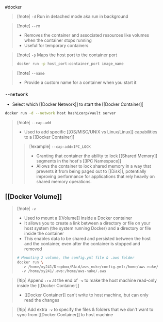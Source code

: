 #docker 
>[!note] ``-d``
>Run in detached mode aka run in background

>[!note] ``--rm``
>- Removes the container and associated resources like volumes when the container stops running
>- Useful for temporary containers

>[!note] ``-p``
>Maps the host port to the container port
>```bash 
>docker run -p host_port:container_port image_name
>```



>[!note] ``--name``
>- Provide a custom name for a container when you start it

### ``--network``
- Select which [[Docker Network]] to start the [[Docker Container]]
```bash
docker run -d --network host hashicorp/vault server
```

>[!note] `--cap-add`
>- Used to add specific [[OS/MISC/UNIX vs Linux/Linux]] capabilities to a [[Docker Container]]
>  >[!example] `--cap-add=IPC_LOCK`
>  >- Granting that container the ability to lock [[Shared Memory]] segments in the host's [[IPC Namespace]]
>  >- Allows the container to lock shared memory in a way that prevents it from being paged out to [[Disk]], potentially improving performance for applications that rely heavily on shared memory operations.
>  


## [[Docker Volume]]
>[!note] ``-v``
>- Used to mount a [[Volume]] inside a Docker container
>- It allows you to create a link between a directory or file on your host system (the system running Docker) and a directory or file inside the container
>- This enables data to be shared and persisted between the host and the container, even after the container is stopped and removed
>```bash
># Mounting 2 volume, the config.yml file & .aws folder
>docker run \ 
>	-v /home/xy241/Dropbox/RAid/aws_nuke/config.yml:/home/aws-nuke/config.yml \ 
>	-v /home/xy241/.aws:/home/aws-nuke/.aws
>```

>[!tip] Append ``:ro`` at the end of ``-v`` to make the host machine read-only inside the [[Docker Container]]
>- [[Docker Container]] can't write to host machine, but can only read the changes 

>[!tip] Add extra ``-v`` to specify the files & folders that we don't want to sync from [[Docker Container]] to host machine 
